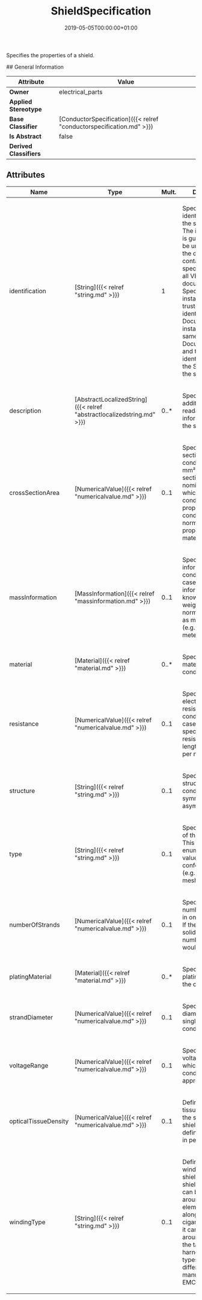 ﻿---
title: ShieldSpecification
toc: false
type: specs
date: "2019-05-05T00:00:00+01:00"
draft: false
menu_name: vec120

# Prev/next pager order (if `docs_section_pager` enabled in `params.toml`)
weight: 
---
<html><body><p>Specifies the properties of a shield.  </p></body></html>
## General Information

| Attribute               | Value |
|-------------------------|-------|
| **Owner**               | electrical_parts |
| **Applied Stereotype**  |   |
| **Base Classifier**     | [ConductorSpecification]({{< relref "conductorspecification.md" >}})<br/>  |
| **Is Abstract**         | false |
| **Derived Classifiers** |   |


## Attributes
|  Name  |  Type  |  Mult.  |  Description  |  Owning Classifier  |
|--------|--------|---------|---------------|--------------|
|identification | [String]({{< relref "string.md" >}}) | 1 | <html>   <head>     </head>   <body>     <p> Specifies a unique identification of the specification. The identification is guaranteed to be unique within the document containing the specification. Over all VEC-documents a Specification-instance can be trusted to be identical if the DocumentVersion-instance is the same (see DocumentVersion) and the identification of the Specification is the same.      </p>    </body> </html>  | [Specification]({{< relref "specification.md" >}}) |
|description | [AbstractLocalizedString]({{< relref "abstractlocalizedstring.md" >}}) | 0..* | <html>   <head>     </head>   <body>     <p> Specifies additional, human readable information about the specification.      </p>    </body> </html>  | [Specification]({{< relref "specification.md" >}}) |
|crossSectionArea | [NumericalValue]({{< relref "numericalvalue.md" >}}) | 0..1 | <html><body><p>Specifies the cross section area of the conductor (e.g. 0,5 mm²). The cross section area is a nominal value, which refers to the conducting properties of the conductor normalized to the properties of a full material core. </p></body></html> | [ConductorSpecification]({{< relref "conductorspecification.md" >}}) |
|massInformation | [MassInformation]({{< relref "massinformation.md" >}}) | 0..1 | <html><body><p>Specifies the mass information of the conductor. In most cases this mass information is known as copper weight and is normally specified as mass per length (e.g. gram per meter).  </p></body></html> | [ConductorSpecification]({{< relref "conductorspecification.md" >}}) |
|material | [Material]({{< relref "material.md" >}}) | 0..* | <html><body><p>Specifies the material of the conductor. </p></body></html> | [ConductorSpecification]({{< relref "conductorspecification.md" >}}) |
|resistance | [NumericalValue]({{< relref "numericalvalue.md" >}}) | 0..1 | <html><body><p>Specifies the electrical resistance of the conductor. In most cases this is specified as resistance per length (e.g. Ohm per meter).  </p></body></html> | [ConductorSpecification]({{< relref "conductorspecification.md" >}}) |
|structure | [String]({{< relref "string.md" >}}) | 0..1 | <html><body><p>Specifies the structure of the conductor (e.g. symmetrical, asymmetrical).  </p></body></html> | [ConductorSpecification]({{< relref "conductorspecification.md" >}}) |
|type | [String]({{< relref "string.md" >}}) | 0..1 | <html><body><p>Specifies the type of the conductor. This should be an enumeration of values defined in a conformance class (e.g. solid, meshwork).  </p></body></html> | [ConductorSpecification]({{< relref "conductorspecification.md" >}}) |
|numberOfStrands | [NumericalValue]({{< relref "numericalvalue.md" >}}) | 0..1 | <html><body><p>Specifies the number of strands in one conductor. If the conductor is solid than the number of strands would be one.  </p></body></html> | [ConductorSpecification]({{< relref "conductorspecification.md" >}}) |
|platingMaterial | [Material]({{< relref "material.md" >}}) | 0..* | <html><body><p>Specifies the plating material of the conductor.  </p></body></html> | [ConductorSpecification]({{< relref "conductorspecification.md" >}}) |
|strandDiameter | [NumericalValue]({{< relref "numericalvalue.md" >}}) | 0..1 | <html><body><p>Specifies the diameter of a single strand in the conductor.  </p></body></html> | [ConductorSpecification]({{< relref "conductorspecification.md" >}}) |
|voltageRange | [NumericalValue]({{< relref "numericalvalue.md" >}}) | 0..1 | <html>   <head>     </head>   <body>     <p> Specifies the voltageRange for which the conductor is approved.      </p>    </body> </html>  | [ConductorSpecification]({{< relref "conductorspecification.md" >}}) |
|opticalTissueDensity | [NumericalValue]({{< relref "numericalvalue.md" >}}) | 0..1 | <html><body><p>Defines the optical tissue density of the strands of a shield. This is defined as a value in percentage. </p></body></html> | [ShieldSpecification]({{< relref "shieldspecification.md" >}}) |
|windingType | [String]({{< relref "string.md" >}}) | 0..1 | <html>   <head>     </head>   <body>     <p> Defines the type of winding of the shield. E.g. if the shield is a sheet, it can be folded around the inner elements and along them like a cigarette paper or it can be winded around them like the taping of a harness. Both types result in different manufacturing and EMC properties.      </p>    </body> </html>  | [ShieldSpecification]({{< relref "shieldspecification.md" >}}) |

